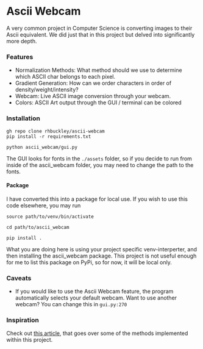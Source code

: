 # Ascii Webcam

A very common project in Computer Science is converting images to their Ascii equivalent. We did just that in this project but delved into significantly more depth. 

### Features

- Normalization Methods: What method should we use to determine which ASCII char belongs to each pixel.
- Gradient Generation: How can we order characters in order of density/weight/intensity?
- Webcam: Live ASCII image conversion through your webcam. 
- Colors: ASCII Art output through the GUI / terminal can be colored

### Installation

```shell
gh repo clone rhbuckley/ascii-webcam
pip install -r requirements.txt

python ascii_webcam/gui.py
```

The GUI looks for fonts in the `./assets` folder, so if you decide to run from inside of the ascii_webcam folder, you may need to change the path to the fonts. 

#### Package

I have converted this into a package for local use. If you wish to use this code elsewhere, you may run

```shell
source path/to/venv/bin/activate

cd path/to/ascii_webcam

pip install .
```

What you are doing here is using your project specific venv-interperter, and then installing the ascii_webcam package. This project is not useful enough for me to list this package on PyPi, so for now, it will be local only.

### Caveats

- If you would like to use the Ascii Webcam feature, the program automatically selects your default webcam. Want to use another webcam? You can change this in `gui.py:270`

### Inspiration

Check out [this article](https://robertheaton.com/2018/06/12/programming-projects-for-advanced-beginners-ascii-art/), that goes over some of the methods implemented within this project. 
